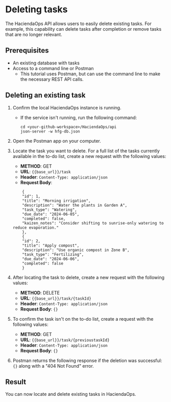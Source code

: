 # Deleting tasks

The HaciendaOps API allows users to easily delete existing tasks. For example, this capability can delete tasks after completion
or remove tasks that are no longer relevant.

## Prerequisites

* An existing database with tasks
* Access to a command line or Postman
    * This tutorial uses Postman, but can use the command line to make the necessary REST API calls.

## Deleting an existing task

1. Confirm the local HaciendaOps instance is running.
   * If the service isn't running, run the following command:

     ```shell
     cd <your-github-workspace>/HaciendaOps/api
     json-server -w hfg-db.json

2. Open the Postman app on your computer.
3. Locate the task you want to delete. For a full list of the tasks currently available in the to-do list, create a new request
   with the following values:
    * **METHOD**: GET
    * **URL**: `{{base_url}}/task`
    * **Header**: `Content-Type: application/json`
    * **Request Body**:

    ```
        {   
        "id": 1,
        "title": "Morning irrigation",
        "description": "Water the plants in Garden A",
        "task_type": "Watering",
        "due_date": "2024-06-05",
        "completed": false,
        "kaizen_notes": "Consider shifting to sunrise-only watering to reduce evaporation."
        },
        {
        "id": 2,
        "title": "Apply compost",
        "description": "Use organic compost in Zone B",
        "task_type": "Fertilizing",
        "due_date": "2024-06-06",
        "completed": false
        }

4. After locating the task to delete, create a new request with the following values:
    * **METHOD**: DELETE
    * **URL**: `{{base_url}}/task/{taskId}`
    * **Header**: `Content-Type: application/json`
    * **Request Body**: `{}`
5. To confirm the task isn't on the to-do list, create a request with the following values:
    * **METHOD**: GET
    * **URL**: `{{base_url}}/task/{previoustaskId}`
    * **Header**: `Content-Type: application/json`
    * **Request Body**: `{}`
6. Postman returns the following response if the deletion was successful: `{}` along with a "404 Not Found" error.

## Result

You can now locate and delete existing tasks in HaciendaOps.
